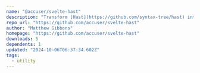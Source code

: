 ```yaml
---
name: "@accuser/svelte-hast"
description: "Transform [Hast](https://github.com/syntax-tree/hast) into Svelte components."
repo_url: "https://github.com/accuser/svelte-hast"
author: "Matthew Gibbons"
homepage: "https://github.com/accuser/svelte-hast"
downloads: 5
dependents: 1
updated: "2024-10-06T06:37:34.602Z"
tags: 
  - utility
---
```

